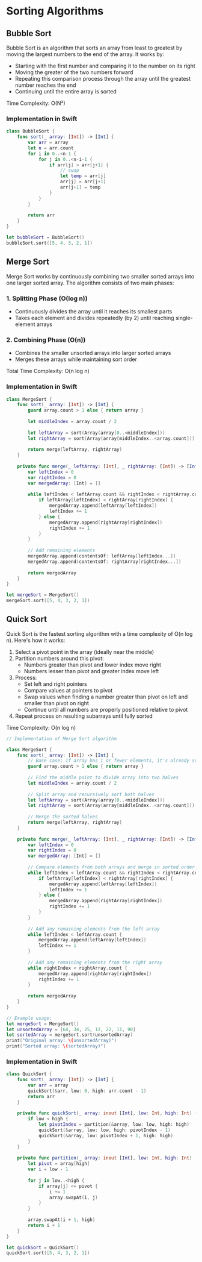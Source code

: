 # Sorting Algorithms

## Bubble Sort
Bubble Sort is an algorithm that sorts an array from least to greatest by moving the largest numbers to the end of the array. It works by:
- Starting with the first number and comparing it to the number on its right
- Moving the greater of the two numbers forward
- Repeating this comparison process through the array until the greatest number reaches the end
- Continuing until the entire array is sorted

Time Complexity: O(N²)

### Implementation in Swift
```swift
class BubbleSort {
    func sort(_ array: [Int]) -> [Int] {
        var arr = array
        let n = arr.count
        for i in 0..<n-1 {
            for j in 0..<n-i-1 {
                if arr[j] > arr[j+1] {
                    // swap
                    let temp = arr[j]
                    arr[j] = arr[j+1]
                    arr[j+1] = temp
                }
            }
        }
        
        return arr
    }
}

let bubbleSort = BubbleSort()
bubbleSort.sort([5, 4, 3, 2, 1])
```

## Merge Sort
Merge Sort works by continuously combining two smaller sorted arrays into one larger sorted array. The algorithm consists of two main phases:

### 1. Splitting Phase (O(log n))
- Continuously divides the array until it reaches its smallest parts
- Takes each element and divides repeatedly (by 2) until reaching single-element arrays

### 2. Combining Phase (O(n))
- Combines the smaller unsorted arrays into larger sorted arrays
- Merges these arrays while maintaining sort order

Total Time Complexity: O(n log n)

### Implementation in Swift
```swift
class MergeSort {
    func sort(_ array: [Int]) -> [Int] {
        guard array.count > 1 else { return array }
        
        let middleIndex = array.count / 2
        
        let leftArray = sort(Array(array[0..<middleIndex]))
        let rightArray = sort(Array(array[middleIndex..<array.count]))
        
        return merge(leftArray, rightArray)
    }
    
    private func merge(_ leftArray: [Int], _ rightArray: [Int]) -> [Int] {
        var leftIndex = 0
        var rightIndex = 0
        var mergedArray: [Int] = []
        
        while leftIndex < leftArray.count && rightIndex < rightArray.count {
            if leftArray[leftIndex] < rightArray[rightIndex] {
                mergedArray.append(leftArray[leftIndex])
                leftIndex += 1
            } else {
                mergedArray.append(rightArray[rightIndex])
                rightIndex += 1
            }
        }
        
        // Add remaining elements
        mergedArray.append(contentsOf: leftArray[leftIndex...])
        mergedArray.append(contentsOf: rightArray[rightIndex...])
        
        return mergedArray
    }
}

let mergeSort = MergeSort()
mergeSort.sort([5, 4, 3, 2, 1])
```

## Quick Sort
Quick Sort is the fastest sorting algorithm with a time complexity of O(n log n). Here's how it works:

1. Select a pivot point in the array (ideally near the middle)
2. Partition numbers around this pivot:
   - Numbers greater than pivot and lower index move right
   - Numbers lesser than pivot and greater index move left
3. Process:
   - Set left and right pointers
   - Compare values at pointers to pivot
   - Swap values when finding a number greater than pivot on left and smaller than pivot on right
   - Continue until all numbers are properly positioned relative to pivot
4. Repeat process on resulting subarrays until fully sorted

Time Complexity: O(n log n)
```swift
// Implementation of Merge Sort algorithm

class MergeSort {
    func sort(_ array: [Int]) -> [Int] {
        // Base case: if array has 1 or fewer elements, it's already sorted
        guard array.count > 1 else { return array }
        
        // Find the middle point to divide array into two halves
        let middleIndex = array.count / 2
        
        // Split array and recursively sort both halves
        let leftArray = sort(Array(array[0..<middleIndex]))
        let rightArray = sort(Array(array[middleIndex..<array.count]))
        
        // Merge the sorted halves
        return merge(leftArray, rightArray)
    }
    
    private func merge(_ leftArray: [Int], _ rightArray: [Int]) -> [Int] {
        var leftIndex = 0
        var rightIndex = 0
        var mergedArray: [Int] = []
        
        // Compare elements from both arrays and merge in sorted order
        while leftIndex < leftArray.count && rightIndex < rightArray.count {
            if leftArray[leftIndex] < rightArray[rightIndex] {
                mergedArray.append(leftArray[leftIndex])
                leftIndex += 1
            } else {
                mergedArray.append(rightArray[rightIndex])
                rightIndex += 1
            }
        }
        
        // Add any remaining elements from the left array
        while leftIndex < leftArray.count {
            mergedArray.append(leftArray[leftIndex])
            leftIndex += 1
        }
        
        // Add any remaining elements from the right array
        while rightIndex < rightArray.count {
            mergedArray.append(rightArray[rightIndex])
            rightIndex += 1
        }
        
        return mergedArray
    }
}

// Example usage:
let mergeSort = MergeSort()
let unsortedArray = [64, 34, 25, 12, 22, 11, 90]
let sortedArray = mergeSort.sort(unsortedArray)
print("Original array: \(unsortedArray)")
print("Sorted array: \(sortedArray)")
```

### Implementation in Swift
```swift
class QuickSort {
    func sort(_ array: [Int]) -> [Int] {
        var arr = array
        quickSort(&arr, low: 0, high: arr.count - 1)
        return arr
    }
    
    private func quickSort(_ array: inout [Int], low: Int, high: Int) {
        if low < high {
            let pivotIndex = partition(&array, low: low, high: high)
            quickSort(&array, low: low, high: pivotIndex - 1)
            quickSort(&array, low: pivotIndex + 1, high: high)
        }
    }
    
    private func partition(_ array: inout [Int], low: Int, high: Int) -> Int {
        let pivot = array[high]
        var i = low - 1
        
        for j in low..<high {
            if array[j] <= pivot {
                i += 1
                array.swapAt(i, j)
            }
        }
        
        array.swapAt(i + 1, high)
        return i + 1
    }
}

let quickSort = QuickSort()
quickSort.sort([5, 4, 3, 2, 1])
```
